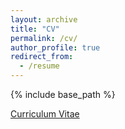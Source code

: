 ```yaml
---
layout: archive
title: "CV"
permalink: /cv/
author_profile: true
redirect_from:
  - /resume
---
```


{% include base_path %}

[Curriculum Vitae](https://github.com/mattjbush/mattjbush.github.io/blob/master/CV.pdf "CV")
